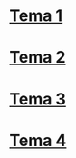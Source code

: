 # [Tema 1](ut01/index.md)  
# [Tema 2](ut02/index.md)  
# [Tema 3](ut03/index.md)
# [Tema 4](ut04/doc.md)
